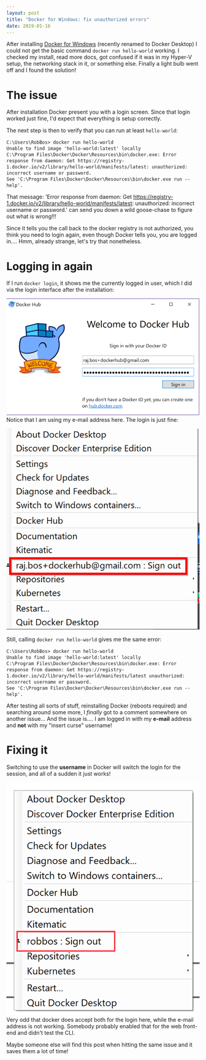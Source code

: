 ```yaml
---
layout: post
title: "Docker for Windows: fix unauthorized errors"
date: 2019-01-16
---
```


After installing [Docker for Windows](https://docs.docker.com/docker-for-windows/) (recently renamed to Docker Desktop) I could not get the basic command `docker run hello-world` working. I checked my install, read more docs, got confused if it was in my Hyper-V setup, the networking stack in it, or something else. Finally a light bulb went off and I found the solution!

# The issue

After installation Docker present you with a login screen.
Since that login worked just fine, I'd expect that everything is setup correctly.

The next step is then to verify that you can run at least `hello-world`:
<!-- markdown-link-check-disable -->
```
C:\Users\RobBos> docker run hello-world
Unable to find image 'hello-world:latest' locally
C:\Program Files\Docker\Docker\Resources\bin\docker.exe: Error response from daemon: Get https://registry-1.docker.io/v2/library/hello-world/manifests/latest: unauthorized: incorrect username or password.
See 'C:\Program Files\Docker\Docker\Resources\bin\docker.exe run --help'.
```

That message: 'Error response from daemon: Get https://registry-1.docker.io/v2/library/hello-world/manifests/latest: unauthorized: incorrect username or password.' can send you down a wild goose-chase to figure out what is wrong!!!
<!-- markdown-link-check-enable -->

Since it tells you the call back to the docker registry is not authorized, you think you need to login again, even though Docker tells you, you are logged in.... Hmm, already strange, let's try that nonetheless.

# Logging in again
If I run `docker login`, it shows me the currently logged in user, which I did via the login interface after the installation:

![](/images/2019/20190116/2019_01_16_Docker_For_Windows_Login.png)
Notice that I am using my e-mail address here. The login is just fine:

![](/images/2019/20190116/2019_01_16_Docker_for_Windows_Email_Logged_In.png)

Still, calling `docker run hello-world` gives me the same error:
<!-- markdown-link-check-disable -->
```
C:\Users\RobBos> docker run hello-world
Unable to find image 'hello-world:latest' locally
C:\Program Files\Docker\Docker\Resources\bin\docker.exe: Error response from daemon: Get https://registry-1.docker.io/v2/library/hello-world/manifests/latest unauthorized: incorrect username or password.
See 'C:\Program Files\Docker\Docker\Resources\bin\docker.exe run --help'.
```
<!-- markdown-link-check-enable -->


After testing all sorts of stuff, reinstalling Docker (reboots required) and searching around some more, I *finally* got to a comment somewhere on another issue... And the issue is.... I am logged in with my **e-mail** address and **not** with my "insert curse" username!

# Fixing it
Switching to use the **username** in Docker will switch the login for the session, and all of a sudden it just works!

![](/images/2019/20190116/2019_01_16_Docker_for_windows_logged_in_user.png)
Very odd that docker does accept both for the login here, while the e-mail address is not working. Somebody probably enabled that for the web front-end and didn't test the CLI.

Maybe someone else will find this post when hitting the same issue and it saves them a lot of time!
